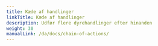 ```yaml
---
title: Kæde af handlinger
linkTitle: Kæde af handlinger
description: Udfør flere dyrehandlinger efter hinanden
weight: 30
manualLink: /da/docs/chain-of-actions/
---
```

<script>
  window.location.href = "/da/docs/chain-of-actions/";
</script>
